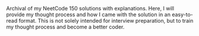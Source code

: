 
Archival of my NeetCode 150 solutions with explanations. 
Here, I will provide my thought process and how I came with the solution in an easy-to-read format.
This is not solely intended for interview preparation, but to train my thought process and become a better coder.
